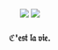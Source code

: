 <div align="center">

![](https://files.catbox.moe/jpg569.png)
![](https://files.catbox.moe/furuis.png)
### ℭ'𝔢𝔰𝔱 𝔩𝔞 𝔳𝔦𝔢.
